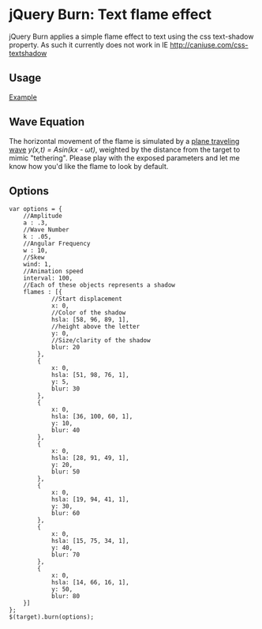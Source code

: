 jQuery Burn: Text flame effect
====

jQuery Burn applies a simple flame effect to text using the css text-shadow property. As such it currently does not work in IE http://caniuse.com/css-textshadow

Usage
---

<script>
(function(){
	$(document).ready(function() {
		$(target).burn();
	});
})(jQuery);
</script>

[Example](http://jsfiddle.net/sinetheta/sbfMY/)

Wave Equation
---

The horizontal movement of the flame is simulated by a [plane traveling wave](http://hyperphysics.phy-astr.gsu.edu/hbase/waves/wavsol.html#c5) *y(x,t) = Asin(kx - ωt)*, weighted by the distance from the target to mimic "tethering". Please play with the exposed parameters and let me know how you'd like the flame to look by default.

Options
---

	var options = {
		//Amplitude
	    a : .3,
	    //Wave Number
	    k : .05,
	    //Angular Frequency
	    w : 10,
	    //Skew
	    wind: 1,
	    //Animation speed
	    interval: 100,
	    //Each of these objects represents a shadow
	    flames : [{
	    		//Start displacement
	            x: 0,
	            //Color of the shadow
	            hsla: [58, 96, 89, 1],
	            //height above the letter
	            y: 0,
	            //Size/clarity of the shadow
	            blur: 20
	        },
	        {
	            x: 0,
	            hsla: [51, 98, 76, 1],
	            y: 5,
	            blur: 30
	        },
	        {
	            x: 0,
	            hsla: [36, 100, 60, 1],
	            y: 10,
	            blur: 40
	        },
	        {
	            x: 0,
	            hsla: [28, 91, 49, 1],
	            y: 20,
	            blur: 50
	        },
	        {
	            x: 0,
	            hsla: [19, 94, 41, 1],
	            y: 30,
	            blur: 60
	        },
	        {
	            x: 0,
	            hsla: [15, 75, 34, 1],
	            y: 40,
	            blur: 70
	        },
	        {
	            x: 0,
	            hsla: [14, 66, 16, 1],
	            y: 50,
	            blur: 80
	    }]
	};
	$(target).burn(options);